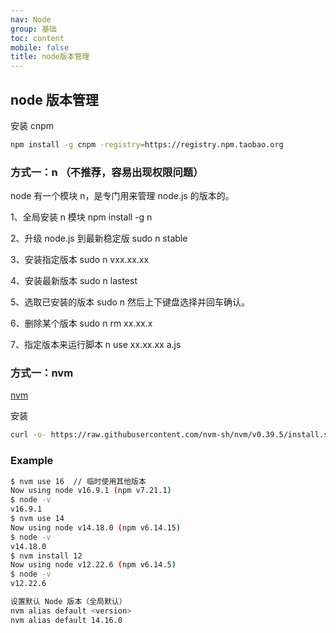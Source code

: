```yaml
---
nav: Node
group: 基础
toc: content
mobile: false
title: node版本管理
---
```


## node 版本管理

安装 cnpm

```bash
npm install -g cnpm -registry=https://registry.npm.taobao.org
```

### 方式一：n  （不推荐，容易出现权限问题）

node 有一个模块 n，是专门用来管理 node.js 的版本的。

1、全局安装 n 模块
npm install -g n

2、升级 node.js 到最新稳定版
sudo n stable

3、安装指定版本
sudo n vxx.xx.xx

4、安装最新版本
sudo n lastest

5、选取已安装的版本
sudo n
然后上下键盘选择并回车确认。

6、删除某个版本
sudo n rm xx.xx.x

7、指定版本来运行脚本
n use xx.xx.xx a.js

### 方式一：nvm

<a href="https://github.com/nvm-sh/nvm" target="_blank">nvm</a>

安装

```bash
curl -o- https://raw.githubusercontent.com/nvm-sh/nvm/v0.39.5/install.sh | bash
```

### Example
```bash
$ nvm use 16  // 临时使用其他版本
Now using node v16.9.1 (npm v7.21.1)
$ node -v
v16.9.1
$ nvm use 14
Now using node v14.18.0 (npm v6.14.15)
$ node -v
v14.18.0
$ nvm install 12
Now using node v12.22.6 (npm v6.14.5)
$ node -v
v12.22.6

设置默认 Node 版本（全局默认）
nvm alias default <version>
nvm alias default 14.16.0
```



